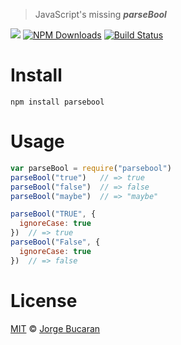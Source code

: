 > JavaScript's missing ___parseBool___

![](https://img.shields.io/badge/parseBool-JS-267bee.svg?style=flat-square)
[![NPM Downloads](http://img.shields.io/npm/dm/parsebool.svg?style=flat-square)](https://www.npmjs.org/package/parsebool)
[![Build Status][TravisLogo]][Travis]

# Install
```
npm install parsebool
```

# Usage

```js
var parseBool = require("parsebool")
parseBool("true")   // => true
parseBool("false")  // => false
parseBool("maybe")  // => "maybe"

parseBool("TRUE", {
  ignoreCase: true
})  // => true
parseBool("False", {
  ignoreCase: true
})  // => false
```

# License

[MIT][MIT] © [Jorge Bucaran][Author]



[Author]: http://about.bucaran.me

[MIT]: http://opensource.org/licenses/MIT

[TravisLogo]: http://img.shields.io/travis/bucaran/parsebool.svg?style=flat-square

[Travis]: https://travis-ci.org/bucaran/parsebool

